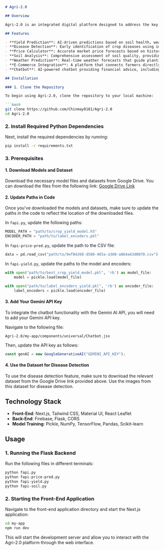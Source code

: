 ```markdown
# Agri-2.0

## Overview

Agri-2.0 is an integrated digital platform designed to address the key challenges faced by farmers today. By leveraging advanced technologies such as AI, machine learning, and data analytics, Agri-2.0 provides farmers with tools to make informed decisions, optimize farming practices, and ultimately increase productivity and profitability.

## Features

- **Yield Prediction**: AI-driven predictions based on soil health, weather patterns, and historical data to help farmers plan their crops more effectively.
- **Disease Detection**: Early identification of crop diseases using image processing and machine learning, minimizing potential crop losses.
- **Price Calculator**: Accurate market price forecasts based on historical data and global trends, allowing farmers to sell at the best possible prices.
- **Soil Analysis**: Comprehensive assessment of soil quality, providing tailored crop recommendations and treatment plans.
- **Weather Prediction**: Real-time weather forecasts that guide planting, irrigation, and harvesting schedules.
- **E-Commerce Integration**: A platform that connects farmers directly with buyers, ensuring fair prices and reducing reliance on intermediaries.
- **Chatbot**: AI-powered chatbot providing financial advice, including access to government schemes and insurance options.

## Installation

### 1. Clone the Repository

To begin using Agri-2.0, clone the repository to your local machine:

```bash
git clone https://github.com/Chinmay8181/Agri-2.0
cd Agri-2.0
```

### 2. Install Required Python Dependencies

Next, install the required dependencies by running:

```bash
pip install -r requirements.txt
```

### 3. Prerequisites

#### 1. Download Models and Dataset

Download the necessary model files and datasets from Google Drive. You can download the files from the following link: [Google Drive Link](https://drive.google.com/drive/folders/1hhi8HjdHAgqoSTDfT1Pj2JBDk11t6lDa?usp=drive_link)

#### 2. Update Paths in Code

Once you've downloaded the models and datasets, make sure to update the paths in the code to reflect the location of the downloaded files.

In `fapi.py`, update the following paths:

```python
MODEL_PATH = "path/to/crop_yield_model.h5"
ENCODER_PATH = "path/to/label_encoders.pkl"
```

In `fapi-price-pred.py`, update the path to the CSV file:

```python
data = pd.read_csv("path/to/9ef84268-d588-465a-a308-a864a43d0070.csv")
```

In `fapi-yield.py`, update the paths to the model and encoders:

```python
with open("path/to/best_crop_yield_model.pkl", 'rb') as model_file:
    model = pickle.load(model_file)

with open("path/to/label_encoders_yield.pkl", 'rb') as encoder_file:
    label_encoders = pickle.load(encoder_file)
```

#### 3. Add Your Gemini API Key

To integrate the chatbot functionality with the Gemini AI API, you will need to add your Gemini API key.

Navigate to the following file:

`Agri-2.0/my-app/components/universal/Chatbot.jsx`

Then, update the API key as follows:

```javascript
const genAI = new GoogleGenerativeAI("GEMINI_API_KEY");
```

#### 4. Use the Dataset for Disease Detection

To use the disease detection feature, make sure to download the relevant dataset from the Google Drive link provided above. Use the images from this dataset for disease detection.

## Technology Stack

- **Front-End**: Next.js, Tailwind CSS, Material UI, React Leaflet
- **Back-End**: Firebase, Flask, CORS
- **Model Training**: Pickle, NumPy, TensorFlow, Pandas, Scikit-learn

## Usage

### 1. Running the Flask Backend

Run the following files in different terminals:

```bash
python fapi.py
python fapi-price-pred.py
python fapi-yield.py
python fapi-soil.py
```

### 2. Starting the Front-End Application

Navigate to the front-end application directory and start the Next.js application:

```bash
cd my-app
npm run dev
```

This will start the development server and allow you to interact with the Agri-2.0 platform through the web interface.

```
